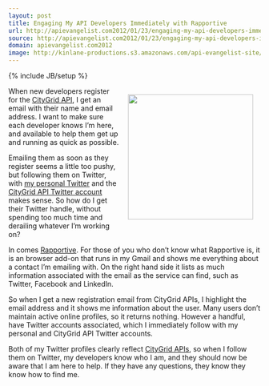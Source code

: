```yaml
---
layout: post
title: Engaging My API Developers Immediately with Rapportive
url: http://apievangelist.com2012/01/23/engaging-my-api-developers-immediately-with-rapportive/
source: http://apievangelist.com2012/01/23/engaging-my-api-developers-immediately-with-rapportive/
domain: apievangelist.com2012
image: http://kinlane-productions.s3.amazonaws.com/api-evangelist-site/blog/rapportive-logo.png
---
```

{% include JB/setup %}
<p><a title="Rapportive" href="http://rapportive.com/"><img style="padding: 15px;" src="http://kinlane-productions.s3.amazonaws.com/rapportive/rapportive-logo.png" alt="" width="250" align="right" /></a></p>
<p>When new developers register for the <a title="CityGrid APIs" href="http://developer.citygridmedia.com/">CityGrid API</a>, I get an email with their name and email address.  I want to make sure each developer knows I&rsquo;m here, and available to help them get up and running as quick as possible.</p>
<p>Emailing them as soon as they register seems a little too pushy, but following them on Twitter, with <a title="my personal Twitter" href="https://twitter.com/#!/kinlane">my personal Twitter</a> and the <a title="CityGrid API Twitter Account" href="https://twitter.com/#!/CityGridAPITeam">CityGrid API Twitter account</a> makes sense.  So how do I get their Twitter handle, without spending too much time and derailing whatever I&rsquo;m working on?</p>
<p>In comes <a title="Rapportive" href="http://rapportive.com/">Rapportive</a>.  For those of you who don&rsquo;t know what Rapportive is, it is an browser add-on that runs in my Gmail and shows me everything about a contact I&rsquo;m emailing with.  On the right hand side it lists as much information associated with the email as the service can find, such as Twitter, Facebook and LinkedIn.</p>
<p>So when I get a new registration email from CityGrid APIs, I highlight the email address and it shows me information about the user.  Many users don&rsquo;t maintain active online profiles, so it returns nothing.  However a handful, have Twitter accounts associated, which I immediately follow with my personal and CityGrid API Twitter accounts.</p>
<p>Both of my Twitter profiles clearly reflect <a title="CityGrid APIs" href="http://developer.citygridmedia.com/">CityGrid APIs</a>, so when I follow them on Twitter, my developers know who I am, and they should now be aware that I am here to help. If they have any questions, they know they know how to find me. &nbsp;</p>
